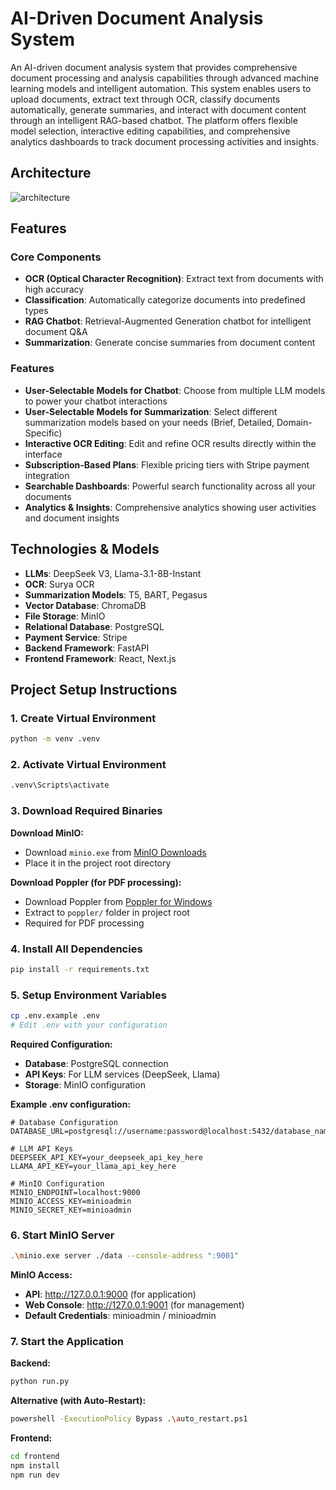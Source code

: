 # AI-Driven Document Analysis System

An AI-driven document analysis system that provides comprehensive document processing and analysis capabilities through advanced machine learning models and intelligent automation. This system enables users to upload documents, extract text through OCR, classify documents automatically, generate summaries, and interact with document content through an intelligent RAG-based chatbot. The platform offers flexible model selection, interactive editing capabilities, and comprehensive analytics dashboards to track document processing activities and insights.

## Architecture
![architecture](https://github.com/user-attachments/assets/6ba17ef9-229b-4268-86a2-14ec8ab63b5e)


## Features

### Core Components

- **OCR (Optical Character Recognition)**: Extract text from documents with high accuracy
- **Classification**: Automatically categorize documents into predefined types
- **RAG Chatbot**: Retrieval-Augmented Generation chatbot for intelligent document Q&A
- **Summarization**: Generate concise summaries from document content

### Features

- **User-Selectable Models for Chatbot**: Choose from multiple LLM models to power your chatbot interactions
- **User-Selectable Models for Summarization**: Select different summarization models based on your needs (Brief, Detailed, Domain-Specific)
- **Interactive OCR Editing**: Edit and refine OCR results directly within the interface
- **Subscription-Based Plans**: Flexible pricing tiers with Stripe payment integration
- **Searchable Dashboards**: Powerful search functionality across all your documents
- **Analytics & Insights**: Comprehensive analytics showing user activities and document insights

## Technologies & Models

- **LLMs**: DeepSeek V3, Llama-3.1-8B-Instant
- **OCR**: Surya OCR
- **Summarization Models**: T5, BART, Pegasus
- **Vector Database**: ChromaDB
- **File Storage**: MinIO
- **Relational Database**: PostgreSQL
- **Payment Service**: Stripe
- **Backend Framework**: FastAPI
- **Frontend Framework**: React, Next.js

## Project Setup Instructions

### 1. Create Virtual Environment
```bash
python -m venv .venv
```

### 2. Activate Virtual Environment
```bash
.venv\Scripts\activate  

```

### 3. Download Required Binaries

**Download MinIO:**
- Download `minio.exe` from [MinIO Downloads](https://min.io/download)
- Place it in the project root directory

**Download Poppler (for PDF processing):**
- Download Poppler from [Poppler for Windows](https://github.com/oschwartz10612/poppler-windows/releases)
- Extract to `poppler/` folder in project root
- Required for PDF processing

### 4. Install All Dependencies
```bash
pip install -r requirements.txt
```

### 5. Setup Environment Variables
```bash
cp .env.example .env
# Edit .env with your configuration
```

**Required Configuration:**
- **Database**: PostgreSQL connection
- **API Keys**: For LLM services (DeepSeek, Llama)
- **Storage**: MinIO configuration

**Example .env configuration:**
```env
# Database Configuration
DATABASE_URL=postgresql://username:password@localhost:5432/database_name

# LLM API Keys
DEEPSEEK_API_KEY=your_deepseek_api_key_here
LLAMA_API_KEY=your_llama_api_key_here

# MinIO Configuration
MINIO_ENDPOINT=localhost:9000
MINIO_ACCESS_KEY=minioadmin
MINIO_SECRET_KEY=minioadmin
```

### 6. Start MinIO Server
```bash
.\minio.exe server ./data --console-address ":9001"
```

**MinIO Access:**
- **API**: http://127.0.0.1:9000 (for application)
- **Web Console**: http://127.0.0.1:9001 (for management)
- **Default Credentials**: minioadmin / minioadmin

### 7. Start the Application

**Backend:**
```bash
python run.py
```

**Alternative (with Auto-Restart):**
```bash
powershell -ExecutionPolicy Bypass .\auto_restart.ps1
```

**Frontend:**
```bash
cd frontend
npm install
npm run dev
```
